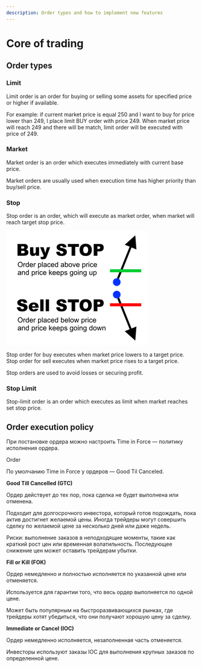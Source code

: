 ```yaml
---
description: Order types and how to implement new features
---
```


# Core of trading

## **Order types**

### **Limit**

Limit order is an order for buying or selling some assets for specified price or higher if available.

For example: if current market price is equal 250 and I want to buy for price lower than 249, I place limit BUY order with price 249. When market price will reach 249 and there will be match, limit order will be executed with price of 249.

### **Market**

Market order is an order which executes immediately with current base price. 

Market orders are usually used when execution time has higher priority than buy/sell price.

### **Stop**

Stop order is an order, which will execute as market order, when market will reach target stop price.

![Buy STOP &#x438;&#x441;&#x43F;&#x43E;&#x43B;&#x43D;&#x438;&#x442;&#x441;&#x44F;, &#x435;&#x441;&#x43B;&#x438; &#x446;&#x435;&#x43D;&#x430; &#x43F;&#x43E;&#x432;&#x44B;&#x441;&#x438;&#x442;&#x441;&#x44F; &#x434;&#x43E; &#x443;&#x441;&#x442;&#x430;&#x43D;&#x43E;&#x432;&#x43B;&#x435;&#x43D;&#x43D;&#x43E;&#x439;. Sell STOP &#x2014;&#xA0;&#x435;&#x441;&#x43B;&#x438; &#x43F;&#x43E;&#x43D;&#x438;&#x437;&#x438;&#x442;&#x441;&#x44F;.](../../.gitbook/assets/stop-orders.png)

Stop order for buy executes when market price lowers to a target price.                                                        Stop order for sell executes when market price rises to a target price.

Stop orders are used to avoid losses or securing profit.

### **Stop Limit**

Stop-limit order is an order which executes as limit when market reaches set stop price.

## Order execution policy

При постановке ордера можно настроить Time in Force — политику исполнения ордера.

Order 

По умолчанию Time in Force у ордеров — Good Til Canceled.

**Good Till Cancelled \(GTC\)**

Ордер действует до тех пор, пока сделка не будет выполнена или отменена. 

Подходит для долгосрочного инвестора, который готов подождать, пока актив достигнет желаемой цены. Иногда трейдеры могут совершить сделку по желаемой цене за несколько дней или даже недель.

Риски: выполнение заказов в неподходящие моменты, такие как краткий рост цен или временная волатильность. Последующее снижение цен может оставить трейдерам убытки.

**Fill or Kill \(FOK\)** 

Ордер немедленно и полностью исполняется по указанной цене или отменяется. 

Используется для гарантии того, что весь ордер выполняется по одной цене. 

Может быть популярным на быстроразвивающихся рынках, где трейдеры хотят убедиться, что они получают хорошую цену за сделку.

**Immediate or Cancel \(IOC\)**

Ордер немедленно исполняется, незаполненная часть отменяется.

Инвесторы используют заказы IOC для выполнения крупных заказов по определенной цене.



